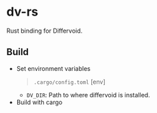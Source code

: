 # dv-rs

Rust binding for Differvoid.

## Build
- Set environment variables
  > `.cargo/config.toml` [env]
  - `DV_DIR`: Path to where differvoid is installed.
- Build with cargo
